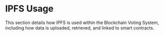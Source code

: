 # IPFS Usage

This section details how IPFS is used within the Blockchain Voting System, including how data is uploaded, retrieved, and linked to smart contracts.